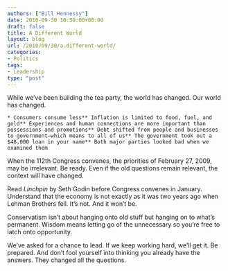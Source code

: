 ```yaml
---
authors: ["Bill Hennessy"]
date: 2010-09-30 10:50:00+00:00
draft: false
title: A Different World
layout: blog
url: /2010/09/30/a-different-world/
categories:
- Politics
tags:
- Leadership
type: "post"
---
```


While we’ve been building the tea party, the world has changed. Our world has changed. 

 

    * Consumers consume less** Inflation is limited to food, fuel, and gold** Experiences and human connections are more important than possessions and promotions** Debt shifted from people and businesses to government—which means to all of us** The government took out a $48,000 loan in your name** Both major parties looked bad when we examined them  

When the 112th Congress convenes, the priorities of February 27, 2009, may be irrelevant. Be ready. Even if the old questions remain relevant, the context will have changed.

 

Read _Linchpin_ by Seth Godin before Congress convenes in January. Understand that the economy is not exactly as it was two years ago when Lehman Brothers fell. It’s not. And it won’t be.

 

Conservatism isn’t about hanging onto old stuff but hanging on to what’s permanent. Wisdom means letting go of the unnecessary so you’re free to latch onto opportunity.

 

We’ve asked for a chance to lead. If we keep working hard, we’ll get it. Be prepared. And don’t fool yourself into thinking you already have the answers. They changed all the questions. 
